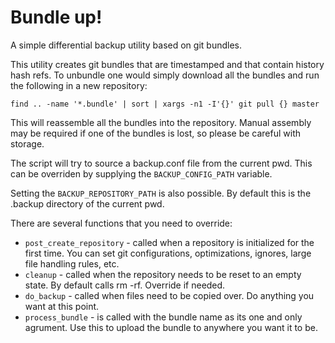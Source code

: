 Bundle up!
==========

A simple differential backup utility based on git bundles.

This utility creates git bundles that are timestamped and that contain history hash refs. To unbundle one would simply download all the bundles and run the following in a new repository:

`find .. -name '*.bundle' | sort | xargs -n1 -I'{}' git pull {} master`

This will reassemble all the bundles into the repository. Manual assembly may be required if one of the bundles is lost, so please be careful with storage.

The script will try to source a backup.conf file from the current pwd. This can be overriden by supplying the `BACKUP_CONFIG_PATH` variable.

Setting the `BACKUP_REPOSITORY_PATH` is also possible. By default this is the .backup directory of the current pwd.

There are several functions that you need to override:

- `post_create_repository` - called when a repository is initialized for the first time. You can set git configurations, optimizations, ignores, large file handling rules, etc.
- `cleanup` - called when the repository needs to be reset to an empty state. By default calls rm -rf. Override if needed.
- `do_backup` - called when files need to be copied over. Do anything you want at this point.	
- `process_bundle` - is called with the bundle name as its one and only agrument. Use this to upload the bundle to anywhere you want it to be.
